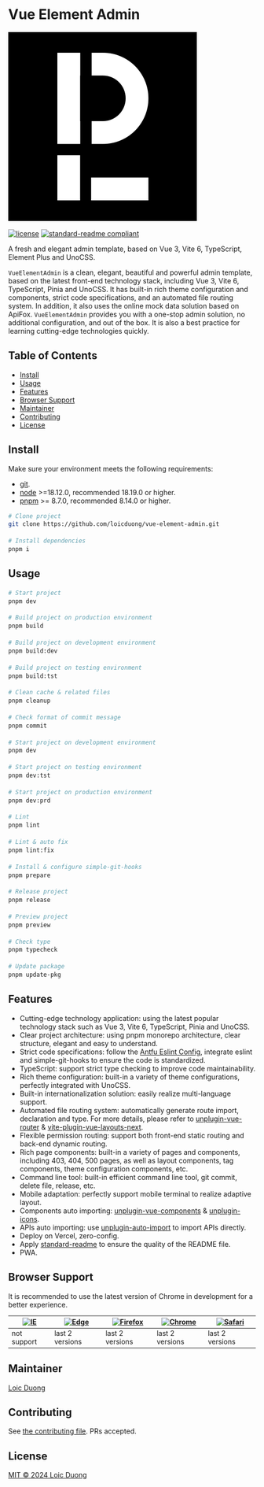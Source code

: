 # Vue Element Admin

![image](./public/favicon.svg)

[![license](https://img.shields.io/badge/license-MIT-green.svg)](./LICENSE) [![standard-readme compliant](https://img.shields.io/badge/readme%20style-standard-brightgreen.svg?style=flat-square)](https://github.com/RichardLitt/standard-readme)

A fresh and elegant admin template, based on Vue 3, Vite 6, TypeScript, Element Plus and UnoCSS.

`VueElementAdmin` is a clean, elegant, beautiful and powerful admin template, based on the latest front-end technology stack, including Vue 3, Vite 6, TypeScript, Pinia and UnoCSS. It has built-in rich theme configuration and components, strict code specifications, and an automated file routing system. In addition, it also uses the online mock data solution based on ApiFox. `VueElementAdmin` provides you with a one-stop admin solution, no additional configuration, and out of the box. It is also a best practice for learning cutting-edge technologies quickly.

## Table of Contents

- [Install](#install)
- [Usage](#usage)
- [Features](#features)
- [Browser Support](#browser-support)
- [Maintainer](#maintainer)
- [Contributing](#contributing)
- [License](#license)

## Install

Make sure your environment meets the following requirements:

- [git](https://git-scm.com).
- [node](http://nodejs.org) >=18.12.0, recommended 18.19.0 or higher.
- [pnpm](https://pnpm.io) >= 8.7.0, recommended 8.14.0 or higher.

```bash
# Clone project
git clone https://github.com/loicduong/vue-element-admin.git

# Install dependencies
pnpm i
```

## Usage

```bash
# Start project
pnpm dev

# Build project on production environment
pnpm build

# Build project on development environment
pnpm build:dev

# Build project on testing environment
pnpm build:tst

# Clean cache & related files
pnpm cleanup

# Check format of commit message
pnpm commit

# Start project on development environment
pnpm dev

# Start project on testing environment
pnpm dev:tst

# Start project on production environment
pnpm dev:prd

# Lint
pnpm lint

# Lint & auto fix
pnpm lint:fix

# Install & configure simple-git-hooks
pnpm prepare

# Release project
pnpm release

# Preview project
pnpm preview

# Check type
pnpm typecheck

# Update package
pnpm update-pkg
```

## Features

- Cutting-edge technology application: using the latest popular technology stack such as Vue 3, Vite 6, TypeScript, Pinia and UnoCSS.
- Clear project architecture: using pnpm monorepo architecture, clear structure, elegant and easy to understand.
- Strict code specifications: follow the [Antfu Eslint Config](https://eslint-config.antfu.me/), integrate eslint and simple-git-hooks to ensure the code is standardized.
- TypeScript: support strict type checking to improve code maintainability.
- Rich theme configuration: built-in a variety of theme configurations, perfectly integrated with UnoCSS.
- Built-in internationalization solution: easily realize multi-language support.
- Automated file routing system: automatically generate route import, declaration and type. For more details, please refer to [unplugin-vue-router](https://github.com/posva/unplugin-vue-router) & [vite-plugin-vue-layouts-next](https://github.com/loicduong/vite-plugin-vue-layouts-next).
- Flexible permission routing: support both front-end static routing and back-end dynamic routing.
- Rich page components: built-in a variety of pages and components, including 403, 404, 500 pages, as well as layout components, tag components, theme configuration components, etc.
- Command line tool: built-in efficient command line tool, git commit, delete file, release, etc.
- Mobile adaptation: perfectly support mobile terminal to realize adaptive layout.
- Components auto importing: [unplugin-vue-components](https://github.com/unplugin/unplugin-vue-components) & [unplugin-icons](https://github.com/unplugin/unplugin-icons).
- APIs auto importing: use [unplugin-auto-import](https://github.com/unplugin/unplugin-auto-import) to import APIs directly.
- Deploy on Vercel, zero-config.
- Apply [standard-readme](https://github.com/RichardLitt/standard-readme) to ensure the quality of the README file.
- PWA.

## Browser Support

It is recommended to use the latest version of Chrome in development for a better experience.

| [<img src="https://raw.githubusercontent.com/alrra/browser-logos/master/src/archive/internet-explorer_9-11/internet-explorer_9-11_48x48.png" alt="IE" width="24px" height="24px"  />](http://godban.github.io/browsers-support-badges/) | [<img src="https://raw.githubusercontent.com/alrra/browser-logos/master/src/edge/edge_48x48.png" alt=" Edge" width="24px" height="24px" />](http://godban.github.io/browsers-support-badges/) | [<img src="https://raw.githubusercontent.com/alrra/browser-logos/master/src/firefox/firefox_48x48.png" alt="Firefox" width="24px" height="24px" />](http://godban.github.io/browsers-support-badges/) | [<img src="https://raw.githubusercontent.com/alrra/browser-logos/master/src/chrome/chrome_48x48.png" alt="Chrome" width="24px" height="24px" />](http://godban.github.io/browsers-support-badges/) | [<img src="https://raw.githubusercontent.com/alrra/browser-logos/master/src/safari/safari_48x48.png" alt="Safari" width="24px" height="24px" />](http://godban.github.io/browsers-support-badges/) |
| --------------------------------------------------------------------------------------------------------------------------------------------------------------------------------------------------------------------------------------- | --------------------------------------------------------------------------------------------------------------------------------------------------------------------------------------------- | ----------------------------------------------------------------------------------------------------------------------------------------------------------------------------------------------------- | -------------------------------------------------------------------------------------------------------------------------------------------------------------------------------------------------- | -------------------------------------------------------------------------------------------------------------------------------------------------------------------------------------------------- |
| not support                                                                                                                                                                                                                             | last 2 versions                                                                                                                                                                               | last 2 versions                                                                                                                                                                                       | last 2 versions                                                                                                                                                                                    | last 2 versions                                                                                                                                                                                    |

## Maintainer

[Loic Duong](https://github.com/loicduong)

## Contributing

See [the contributing file](CONTRIBUTING.md). PRs accepted.

## License

[MIT © 2024 Loic Duong](./LICENSE)
